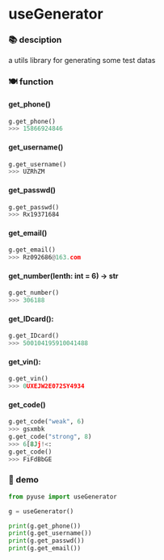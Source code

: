 # useGenerator

### 📚 desciption

a utils library for generating some test datas

### 🍽️ function

#### get_phone()

```python
g.get_phone()
>>> 15866924846
```

#### get_username()

```python
g.get_username()
>>> UZRhZM
```

#### get_passwd()

```python
g.get_passwd()
>>> Rx19371684
```

#### get_email()

```python
g.get_email()
>>> Rz092686@163.com
```

#### get_number(lenth: int = 6) -> str
```python
g.get_number()
>>> 306188
```

#### get_IDcard():
```python
g.get_IDcard()
>>> 500104195910041488
```

#### get_vin():
```python
g.get_vin()
>>> 0UXEJW2E072SY4934
```

#### get_code()

```python
g.get_code("weak", 6)
>>> gsxmbk
g.get_code("strong", 8)
>>> 6[8Jj!<:
g.get_code()
>>> FiFdBbGE
```

### 🎐 demo

```python
from pyuse import useGenerator

g = useGenerator()

print(g.get_phone())
print(g.get_username())
print(g.get_passwd())
print(g.get_email())
```
